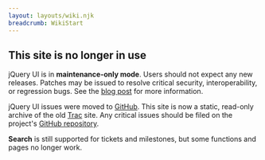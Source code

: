 ```yaml
---
layout: layouts/wiki.njk
breadcrumb: WikiStart
---
```


## This site is no longer in use

jQuery UI is in **maintenance-only mode**. Users should not expect any new releases. Patches may be issued to resolve critical security, interoperability, or regression bugs. See the [blog post](https://blog.jqueryui.com/2021/10/jquery-maintainers-update-and-transition-jquery-ui-as-part-of-overall-modernization-efforts/) for more information.

jQuery UI issues were moved to <a href="https://github.com/jquery/jquery-ui/issues" class="ext-link"><span class="icon"></span>GitHub</a>. This site is now a static, read-only archive of the old <a href="https://trac.edgewall.org/" class="ext-link"><span class="icon"></span>Trac</a> site. Any critical issues should be filed on the project's <a href="https://github.com/jquery/jquery-ui/issues" class="ext-link"><span class="icon"></span>GitHub repository</a>.

**Search** is still supported for tickets and milestones, but some functions and pages no longer work.
